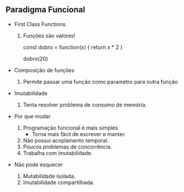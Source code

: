 ## Paradigma Funcional

- First Class Functions 
	1. Funções são valores!
	
		 const dobro = function(x) {
				return x * 2
		 }

		 dobro(20)

- Composição de funções 
	1. Permite passar uma função como parametro para outra função

- Imutabilidade
	1. Tenta resolver problema de consumo de memória.
	
- Por que mudar
	1. Programação funcional é mais simples
		- Torna mais fácil de escrever e manter.
	2. Não possui acoplamento temporal.
	3. Poucos problemas de concorrência.
	4. Trabalha com imutabilidade.

- Não pode esquecer
	1. Mutabilidade isolada.
	2. Imutabilidade compartilhada.

